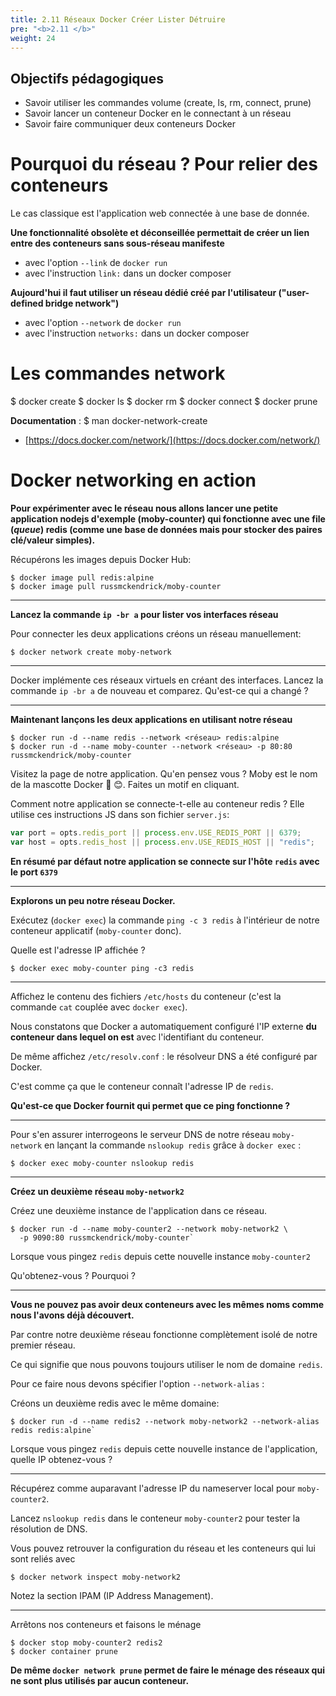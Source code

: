 ```yaml
---
title: 2.11 Réseaux Docker Créer Lister Détruire
pre: "<b>2.11 </b>"
weight: 24
---
```

## Objectifs pédagogiques
  - Savoir utiliser les commandes volume (create, ls, rm, connect, prune)
  - Savoir lancer un conteneur Docker en le connectant à un réseau
  - Savoir faire communiquer deux conteneurs Docker



# Pourquoi du réseau ? Pour relier des conteneurs

Le cas classique est l'application web connectée à une base de donnée.

**Une fonctionnalité obsolète et déconseillée permettait de créer un lien entre des conteneurs sans sous-réseau manifeste**
  - avec l'option `--link` de `docker run`
  - avec l'instruction `link:` dans un docker composer

**Aujourd'hui il faut utiliser un réseau dédié créé par l'utilisateur ("user-defined bridge network")**
  - avec l'option `--network` de `docker run`
  - avec l'instruction `networks:` dans un docker composer

# Les commandes network 

$ docker create
$ docker ls
$ docker rm
$ docker connect
$ docker prune

**Documentation** :
$ man docker-network-create
- [https://docs.docker.com/network/](https://docs.docker.com/network/)

# Docker networking en action

**Pour expérimenter avec le réseau nous allons lancer une petite application nodejs d'exemple (moby-counter) qui fonctionne avec une file (_queue_) redis (comme une base de données mais pour stocker des paires clé/valeur simples).**

Récupérons les images depuis Docker Hub:
```shell
$ docker image pull redis:alpine
$ docker image pull russmckendrick/moby-counter
```
---

**Lancez la commande `ip -br a` pour lister vos interfaces réseau**

Pour connecter les deux applications créons un réseau manuellement:

```shell
$ docker network create moby-network
```
---

Docker implémente ces réseaux virtuels en créant des interfaces. Lancez la commande `ip -br a` de nouveau et comparez. Qu'est-ce qui a changé ?

---

**Maintenant lançons les deux applications en utilisant notre réseau**

```shell
$ docker run -d --name redis --network <réseau> redis:alpine
$ docker run -d --name moby-counter --network <réseau> -p 80:80 russmckendrick/moby-counter
```

Visitez la page de notre application. Qu'en pensez vous ? Moby est le nom de la mascotte Docker 🐳 😊. Faites un motif en cliquant.

Comment notre application se connecte-t-elle au conteneur redis ? Elle utilise ces instructions JS dans son fichier `server.js`:

```javascript
var port = opts.redis_port || process.env.USE_REDIS_PORT || 6379;
var host = opts.redis_host || process.env.USE_REDIS_HOST || "redis";
```
**En résumé par défaut notre application se connecte sur l'hôte `redis` avec le port `6379`**

---


**Explorons un peu notre réseau Docker.**

Exécutez (`docker exec`) la commande `ping -c 3 redis` à l'intérieur de notre conteneur applicatif (`moby-counter` donc). 

Quelle est l'adresse IP affichée ?

```shell
$ docker exec moby-counter ping -c3 redis
```

--- 

Affichez le contenu des fichiers `/etc/hosts` du conteneur (c'est la commande `cat` couplée avec `docker exec`). 

Nous constatons que Docker a automatiquement configuré l'IP externe **du conteneur dans lequel on est** avec l'identifiant du conteneur. 

De même affichez `/etc/resolv.conf` : le résolveur DNS a été configuré par Docker. 

C'est comme ça que le conteneur connaît l'adresse IP de `redis`. 

**Qu'est-ce que Docker fournit qui permet que ce ping fonctionne ?**

---

Pour s'en assurer interrogeons le serveur DNS de notre réseau `moby-network` en lançant la commande `nslookup redis` grâce à `docker exec` :
```shell
$ docker exec moby-counter nslookup redis
```
---

**Créez un deuxième réseau `moby-network2`**

Créez une deuxième instance de l'application dans ce réseau.
```shell
$ docker run -d --name moby-counter2 --network moby-network2 \
  -p 9090:80 russmckendrick/moby-counter`
```

Lorsque vous pingez `redis` depuis cette nouvelle instance `moby-counter2`

Qu'obtenez-vous ? Pourquoi ?

---

**Vous ne pouvez pas avoir deux conteneurs avec les mêmes noms comme nous l'avons déjà découvert.**

Par contre notre deuxième réseau fonctionne complètement isolé de notre premier réseau.

Ce qui signifie que nous pouvons toujours utiliser le nom de domaine `redis`. 

Pour ce faire nous devons spécifier l'option `--network-alias` :

Créons un deuxième redis avec le même domaine: 
```shell
$ docker run -d --name redis2 --network moby-network2 --network-alias redis redis:alpine`
```

Lorsque vous pingez `redis` depuis cette nouvelle instance de l'application, quelle IP obtenez-vous ?

---

Récupérez comme auparavant l'adresse IP du nameserver local pour `moby-counter2`.


Lancez `nslookup redis` dans le conteneur `moby-counter2` pour tester la résolution de DNS. 

Vous pouvez retrouver la configuration du réseau et les conteneurs qui lui sont reliés avec 

```shell
$ docker network inspect moby-network2
```
  Notez la section IPAM (IP Address Management).

---

Arrêtons nos conteneurs et faisons le ménage 

```shell
$ docker stop moby-counter2 redis2
$ docker container prune
```

 **De même `docker network prune` permet de faire le ménage des réseaux qui ne sont plus utilisés par aucun conteneur.**

